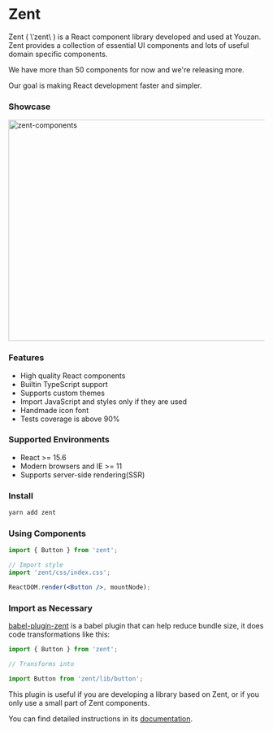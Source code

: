 # Zent

Zent ( \ˈzent\ ) is a React component library developed and used at Youzan. Zent provides a collection of essential UI components and lots of useful domain specific components.

We have more than 50 components for now and we're releasing more.

Our goal is making React development faster and simpler.

### Showcase

![zent-components](https://img.yzcdn.cn/public_files/2018/04/17/ab32128950146c5932c267cbc19f9363.png)

### Features

* High quality React components
* Builtin TypeScript support
* Supports custom themes
* Import JavaScript and styles only if they are used
* Handmade icon font
* Tests coverage is above 90%

### Supported Environments

* React >= 15.6
* Modern browsers and IE >= 11
* Supports server-side rendering(SSR)

### Install

```bash
yarn add zent
```

### Using Components

```jsx
import { Button } from 'zent';

// Import style
import 'zent/css/index.css';

ReactDOM.render(<Button />, mountNode);
```

### Import as Necessary

[babel-plugin-zent](babel-plugin-zent) is a babel plugin that can help reduce bundle size, it does code transformations like this:

```js
import { Button } from 'zent';

// Transforms into

import Button from 'zent/lib/button';
```

This plugin is useful if you are developing a library based on Zent, or if you only use a small part of Zent components.

You can find detailed instructions in its [documentation](babel-plugin-zent).

<style>
img[alt="zent-components"] {
  width: 523px;
  height: 435px;
}
</style>
